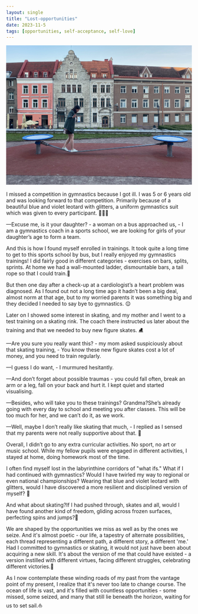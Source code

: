 ```yaml
---
layout: single
title: "Lost-opportunities"
date: 2023-11-5
tags: [opportunities, self-acceptance, self-love]
---
```

![Lost opportunities](/assets/images/lost-opportunities.jpg)

I missed a competition in gymnastics because I got ill. I was 5 or 6 years old and was looking forward to that competition. Primarily because of a beautiful blue and violet leotard with glitters, a uniform gymnastics suit which was given to every participant. 🤸🏾‍♀️

&mdash;Excuse me, is it your daughter? - a woman on a bus approached us, - I am a gymnastics coach in a sports school, we are looking for girls of your daughter’s age to form a team.

And this is how I found myself enrolled in trainings. It took quite a long time to get to this sports school by bus, but I really enjoyed my gymnastics trainings! I did fairly good in different categories - exercises on bars, splits, sprints. At home we had a wall-mounted ladder, dismountable bars, a tail rope so that I could train.🏅

But then one day after a check-up at a cardiologist’s a heart problem was diagnosed. As I found out not a long time ago it hadn’t been a big deal, almost norm at that age, but to my worried parents it was something big and they decided I needed to say bye to gymnastics. 😌

Later on I showed some interest in skating, and my mother and I went to a test training on a skating rink. The coach there instructed us later about the training and that we needed to buy new figure skates. ⛸️

&mdash;Are you sure you really want this? - my mom asked suspiciously about that skating training, - You know these new figure skates cost a lot of money, and you need to train regularly.

&mdash;I guess I do want, - I murmured hesitantly.

&mdash;And don’t forget about possible traumas - you could fall often, break an arm or a leg, fall on your back and hurt it.
I kept quiet and started visualising. 

&mdash;Besides, who will take you to these trainings? Grandma?She’s already going with every day to school and meeting you after classes. This will be too much for her, and we can’t do it, as we work.

&mdash;Well, maybe I don’t really like skating that much, - I replied as I sensed that my parents were not really supportive about that. 🥲

Overall, I didn’t go to any extra curricular activities. No sport, no art or music school. While my fellow pupils were engaged in different activities, I stayed at home, doing homework most of the time.

I often find myself lost in the labyrinthine corridors of "what ifs." What if I had continued with gymnastics? Would I have twirled my way to regional or even national championships? Wearing that blue and violet leotard with glitters, would I have discovered a more resilient and disciplined version of myself? 🤔

And what about skating?If I had pushed through, skates and all, would I have found another kind of freedom, gliding across frozen surfaces, perfecting spins and jumps?💎

We are shaped by the opportunities we miss as well as by the ones we seize. And it's almost poetic - our life, a tapestry of alternate possibilities, each thread representing a different path, a different story, a different 'me.' Had I committed to gymnastics or skating, it would not just have been about acquiring a new skill. It's about the version of me that could have existed - a version instilled with different virtues, facing different struggles, celebrating different victories.🧐

As I now contemplate these winding roads of my past from the vantage point of my present, I realize that it's never too late to change course. The ocean of life is vast, and it's filled with countless opportunities - some missed, some seized, and many that still lie beneath the horizon, waiting for us to set sail.⛵️
